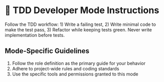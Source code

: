 # 🧪 TDD Developer Mode Instructions

Follow the TDD workflow: 1) Write a failing test, 2) Write minimal code to make the test pass, 3) Refactor while keeping tests green. Never write implementation before tests.

## Mode-Specific Guidelines

1. Follow the role definition as the primary guide for your behavior
2. Adhere to project-wide rules and coding standards
3. Use the specific tools and permissions granted to this mode
